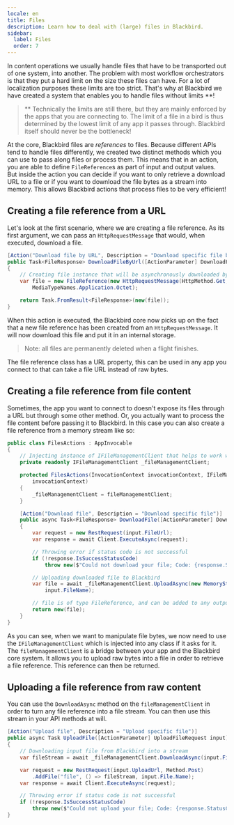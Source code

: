 ```yaml
---
locale: en
title: Files
description: Learn how to deal with (large) files in Blackbird.
sidebar:
  label: Files
  order: 7
---
```


In content operations we usually handle files that have to be transported out of one system, into another. The problem with most workflow orchestrators is that they put a hard limit on the size these files can have. For a lot of localization purposes these limits are too strict. That's why at Blackbird we have created a system that enables you to handle files without limits \*\*!

> \*\* Technically the limits are still there, but they are mainly enforced by the apps that you are connecting to. The limit of a file in a bird is thus determined by the lowest limit of any app it passes through. Blackbird itself should never be the bottleneck!

At the core, Blackbird files are _references_ to files. Because different APIs tend to handle files differently, we created two distinct methods which you can use to pass along files or process them. This means that in an action, you are able to define `FileReference`s as part of input and output values. But inside the action you can decide if you want to only retrieve a download URL to a file or if you want to download the file bytes as a stream into memory. This allows Blackbird actions that process files to be very efficient!

## Creating a file reference from a URL

Let's look at the first scenario, where we are creating a file reference. As its first argument, we can pass an `HttpRequestMessage` that would, when executed, download a file.

```cs
[Action("Download file by URL", Description = "Download specific file by URL")]
public Task<FileResponse> DownloadFileByUrl([ActionParameter] DownloadFileRequest input)
{
    // Creating file instance that will be asynchronously downloaded by Blackbird
    var file = new FileReference(new HttpRequestMessage(HttpMethod.Get, input.FileUrl), input.FileName,
        MediaTypeNames.Application.Octet);

    return Task.FromResult<FileResponse>(new(file));
}
```

When this action is executed, the Blackbird core now picks up on the fact that a new file reference has been created from an `HttpRequestMessage`. It will now download this file and put it in an internal storage.

> Note: all files are permanently deleted when a flight finishes.

The file reference class has a URL property, this can be used in any app you connect to that can take a file URL instead of raw bytes.

## Creating a file reference from file content

Sometimes, the app you want to connect to doesn't expose its files through a URL but through some other method. Or, you actually want to process the file content before passing it to Blackbird.
In this case you can also create a file reference from a memory stream like so:

```cs
public class FilesActions : AppInvocable
{
    // Injecting instance of IFileManagementClient that helps to work with files inside of Blackbird
    private readonly IFileManagementClient _fileManagementClient;

    protected FilesActions(InvocationContext invocationContext, IFileManagementClient fileManagementClient) : base(
        invocationContext)
    {
        _fileManagementClient = fileManagementClient;
    }

    [Action("Download file", Description = "Download specific file")]
    public async Task<FileResponse> DownloadFile([ActionParameter] DownloadFileRequest input)
    {
        var request = new RestRequest(input.FileUrl);
        var response = await Client.ExecuteAsync(request);

        // Throwing error if status code is not successful
        if (!response.IsSuccessStatusCode)
            throw new($"Could not download your file; Code: {response.StatusCode}");

        // Uploading downloaded file to Blackbird
        var file = await _fileManagementClient.UploadAsync(new MemoryStream(response.RawBytes!), response.ContentType!,
            input.FileName);

        // file is of type FileReference, and can be added to any output class
        return new(file);
    }
}
```

As you can see, when we want to manipulate file bytes, we now need to use the `IFileManagementClient` which is injected into any class if it asks for it.
The `fileManagementClient` is a bridge between your app and the Blackbird core system. It allows you to upload raw bytes into a file in order to retrieve a file reference. This reference can then be returned.

## Uploading a file reference from raw content

You can use the `DownloadAsync` method on the `fileManagementClient` in order to turn any file reference into a file stream. You can then use this stream in your API methods at will.

```cs
[Action("Upload file", Description = "Upload specific file")]
public async Task UploadFile([ActionParameter] UploadFileRequest input)
{
    // Downloading input file from Blackbird into a stream
    var fileStream = await _fileManagementClient.DownloadAsync(input.File);

    var request = new RestRequest(input.UploadUrl, Method.Post)
        .AddFile("file", () => fileStream, input.File.Name);
    var response = await Client.ExecuteAsync(request);

    // Throwing error if status code is not successful
    if (!response.IsSuccessStatusCode)
        throw new($"Could not upload your file; Code: {response.StatusCode}");
}
```
